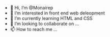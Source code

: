 - 👋 Hi, I’m @Monairep
- 👀 I’m interested in front end web deleopment 
- 🌱 I’m currently learning HTML and CSS 
- 💞️ I’m looking to collaborate on ...
- 📫 How to reach me ...

<!---
Monairep/Monairep is a ✨ special ✨ repository because its `README.md` (this file) appears on your GitHub profile.
You can click the Preview link to take a look at your changes.
--->
